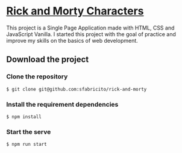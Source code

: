 # [Rick and Morty Characters](https://sfabricito.github.io/rick-and-morty/)

This project is a Single Page Application made with HTML, CSS and JavaScript Vanilla.
I started this project with the goal of practice and improve my skills on the basics of web development.

## Download the project

### Clone the repository
```
$ git clone git@github.com:sfabricito/rick-and-morty
```

### Install the requirement dependencies
```
$ npm install
```

### Start the serve
```
$ npm run start
```